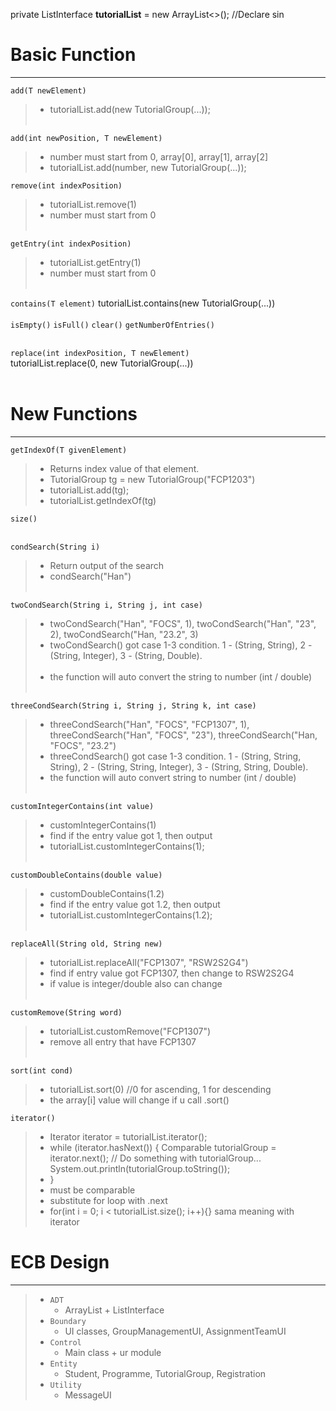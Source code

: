 private ListInterface<TutorialGroup> **tutorialList** = new ArrayList<>(); //Declare sin

# Basic Function
-------------------------

`add(T newElement)`
> - tutorialList.add(new TutorialGroup(...));<br /><br />

`add(int newPosition, T newElement)`<br />
> - number must start from 0, array[0], array[1], array[2]<br />
> - tutorialList.add(number, new TutorialGroup(...));

`remove(int indexPosition) ` 
> - tutorialList.remove(1)<br />
> - number must start from 0 <br /><br />

`getEntry(int indexPosition)` 
> - tutorialList.getEntry(1)<br />
> - number must start from 0 <br /><br />

`contains(T element)` tutorialList.contains(new TutorialGroup(...)) <br /><br />
`isEmpty()` `isFull()` `clear()` `getNumberOfEntries()`<br /><br />

`replace(int indexPosition, T newElement)` <br />
tutorialList.replace(0, new TutorialGroup(...))<br /><br />

# New Functions
---------------------------
`getIndexOf(T givenElement)` <br />
> - Returns index value of that element. <br />
> - TutorialGroup tg = new TutorialGroup("FCP1203") <br />
> - tutorialList.add(tg); <br />
> - tutorialList.getIndexOf(tg) <br />

`size()` <br /><br />

`condSearch(String i)` <br />
> - Return output of the search <br />
> - condSearch("Han") <br /><br />

`twoCondSearch(String i, String j, int case)` <br />
> - twoCondSearch("Han", "FOCS", 1), twoCondSearch("Han", "23", 2), twoCondSearch("Han, "23.2", 3) <br />
> - twoCondSearch() got case 1-3 condition. 1 - (String, String), 2 - (String, Integer), 3 - (String, Double). <br /><br />
> - the function will auto convert the string to number (int / double)<br /><br />

`threeCondSearch(String i, String j, String k, int case)`<br />
> - threeCondSearch("Han", "FOCS", "FCP1307", 1), threeCondSearch("Han", "FOCS", "23"), threeCondSearch("Han, "FOCS", "23.2") <br />
> - threeCondSearch() got case 1-3 condition. 1 - (String, String, String), 2 - (String, String, Integer), 3 - (String, String, Double). <br />
> - the function will auto convert string to number (int / double)<br /><br />

`customIntegerContains(int value)`<br />
> - customIntegerContains(1)<br />
> - find if the entry value got 1, then output <br />
> - tutorialList.customIntegerContains(1); <br /><br />

`customDoubleContains(double value)`
> - customDoubleContains(1.2)<br />
> - find if the entry value got 1.2, then output <br />
> - tutorialList.customIntegerContains(1.2); <br /><br />

`replaceAll(String old, String new)`
> - tutorialList.replaceAll("FCP1307", "RSW2S2G4") <br />
> - find if entry value got FCP1307, then change to RSW2S2G4 <br />
> - if value is integer/double also can change <br /><br />

`customRemove(String word)`
> - tutorialList.customRemove("FCP1307") <br />
> - remove all entry that have FCP1307 <br /><br />

`sort(int cond)`
> - tutorialList.sort(0) //0 for ascending, 1 for descending <br />
> - the array[i] value will change if u call .sort() <br />

`iterator()`
> - Iterator<TutorialGroup> iterator = tutorialList.iterator();
> - while (iterator.hasNext()) {
>  		Comparable tutorialGroup = iterator.next();
>  		// Do something with tutorialGroup...
>  		System.out.println(tutorialGroup.toString());
> - }
> - must be comparable
> - substitute for loop with .next
> - for(int i = 0; i < tutorialList.size(); i++){} sama meaning with iterator


# ECB Design
---------------
> - `ADT`
>   - ArrayList + ListInterface
> - `Boundary`
>   - UI classes, GroupManagementUI, AssignmentTeamUI
> - `Control`
>   - Main class + ur module
> - `Entity`
>   - Student, Programme, TutorialGroup, Registration
> - `Utility`
>   - MessageUI



